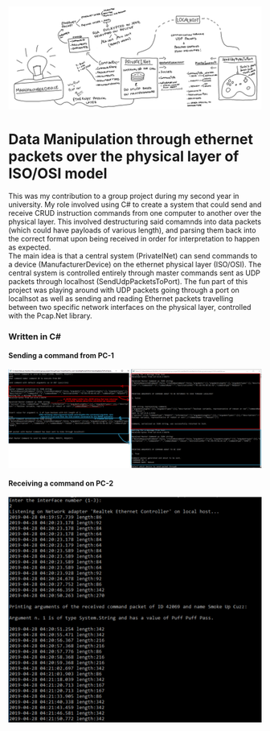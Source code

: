 ![alt text](https://raw.githubusercontent.com/kaloyanBozhkov/NetProject/master/LogicMap.jpg)

<h1>Data Manipulation through ethernet packets over the physical layer of ISO/OSI model</h1>
<p>This was my contribution to a group project during my second year in university. My role involved using C# to create a system that could send and receive CRUD instruction commands from one computer to another over the physical layer. This involved destructuring said comamnds into data packets (which could have payloads of various length), and parsing them back into the correct format upon being received in order for interpretation to happen as expected.
<br/>
The main idea is that a central system (PrivateINet) can send commands to a device (ManufacturerDevice) on the ethernet physical layer (ISO/OSI). The central system is controlled entirely through master commands sent as UDP packets through localhost (SendUdpPacketsToPort). The fun part of this project was playing around with UDP packets going through a port on localhsot as well as sending and reading Ethernet packets travelling between two specific network interfaces on the physical layer, controlled with the Pcap.Net library.  
  
<h3>Written in C#</h3>
<h4>Sending a command from PC-1</h4>

![alt text](https://raw.githubusercontent.com/kaloyanBozhkov/NetProject/master/SendCommandExample.jpg)

<h4>Receiving a command on PC-2</h4>

![alt text](https://raw.githubusercontent.com/kaloyanBozhkov/NetProject/master/ExampleOfManufacturerDeviceReceivingPackets.png)

</p>
